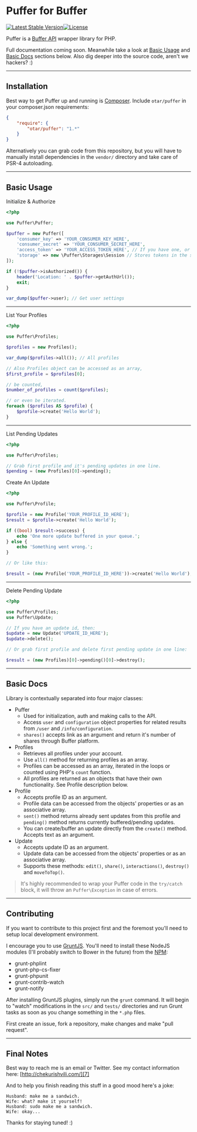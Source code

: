 Puffer for Buffer
=========================

[![Latest Stable Version](https://poser.pugx.org/otar/puffer/v/stable.svg)](https://packagist.org/packages/otar/puffer)[![License](https://poser.pugx.org/otar/puffer/license.svg)](https://packagist.org/packages/otar/puffer)

Puffer is a [Buffer API][1] wrapper library for PHP.

Full documentation coming soon. Meanwhile take a look at [Basic Usage][2] and [Basic Docs][3] sections below. Also dig deeper into the source code, aren't we hackers? :)

----------

Installation
------------
Best way to get Puffer up and running is [Composer][4]. Include `otar/puffer` in your composer.json requirements:

```json
{
    "require": {
        "otar/puffer": "1.*"
    }
}
```

Alternatively you can grab code from this repository, but you will have to manually install dependencies in the `vendor/` directory and take care of PSR-4 autoloading.

----------

Basic Usage
-----------

Initialize & Authorize

```php
<?php

use Puffer\Puffer;

$puffer = new Puffer([
    'consumer_key' => 'YOUR_CONSUMER_KEY_HERE',
    'consumer_secret' => 'YOUR_CONSUMER_SECRET_HERE',
    'access_token' => 'YOUR_ACCESS_TOKEN_HERE', // If you have one, or authorization will be required
    'storage' => new \Puffer\Storages\Session // Stores tokens in the session (default). Implement Puffer\StorageInterface class to save tokens in the database.
]);

if (!$puffer->isAuthorized()) {
    header('Location: ' . $puffer->getAuthUrl());
    exit;
}

var_dump($puffer->user); // Get user settings
```


----------


List Your Profiles

```php
<?php

use Puffer\Profiles;

$profiles = new Profiles();

var_dump($profiles->all()); // All profiles

// Also Profiles object can be accessed as an array,
$first_profile = $profiles[0];

// be counted,
$number_of_profiles = count($profiles);

// or even be iterated.
foreach ($profiles AS $profile) {
    $profile->create('Hello World');
}
```

----------

List Pending Updates

```php
<?php

use Puffer\Profiles;

// Grab first profile and it's pending updates in one line.
$pending = (new Profiles)[0]->pending();
```

Create An Update

```php
<?php

use Puffer\Profile;

$profile = new Profile('YOUR_PROFILE_ID_HERE');
$result = $profile->create('Hello World');

if ((bool) $result->success) {
    echo 'One more update buffered in your queue.';
} else {
    echo 'Something went wrong.';
}

// Or like this:

$result = (new Profile('YOUR_PROFILE_ID_HERE'))->create('Hello World');
```

----------

Delete Pending Update

```php
<?php

use Puffer\Profiles;
use Puffer\Update;

// If you have an update id, then:
$update = new Update('UPDATE_ID_HERE');
$update->delete();

// Or grab first profile and delete first pending update in one line:

$result = (new Profiles)[0]->pending()[0]->destroy();
```

----------

Basic Docs
------------
Library is contextually separated into four major classes:

 - Puffer
     - Used for initialization, auth and making calls to the API.
     - Access `user` and `configuration` object properties for related results from `/user` and `/info/configuration`.
     - `shares()` accepts link as an argument and return it's number of shares through Buffer platform.
 - Profiles
     - Retrieves all profiles under your account.
     - Use `all()` method for returning profiles as an array.
     - Profiles can be accessed as an array, iterated in the loops or counted using PHP's `count` function.
     - All profiles are returned as an objects that have their own functionality. See Profile description below.
 - Profile
     - Accepts profile ID as an argument.
     - Profile data can be accessed from the objects' properties or as an associative array.
     - `sent()` method returns already sent updates from this profile and `pending()` method returns currently buffered/pending updates.
     - You can create/buffer an update directly from the `create()` method. Accepts text as an argument.
 - Update
     - Accepts update ID as an argument.
     - Update data can be accessed from the objects' properties or as an associative array.
     - Supports these methods: `edit()`, `share()`, `interactions()`, `destroy()` and `moveToTop()`.

> It's highly recommended to wrap your Puffer code in the `try/catch`
> block, it will throw an `Puffer\Exception` in case of errors.

----------

Contributing
------------

If you want to contribute to this project first and the foremost you'll need to setup local development environment.

I encourage you to use [GruntJS][5]. You'll need to install these NodeJS modules (I'll probably switch to Bower in the future) from the [NPM][6]:

 - grunt-phplint
 - grunt-php-cs-fixer
 - grunt-phpunit
 - grunt-contrib-watch
 - grunt-notify

After installing GruntJS plugins, simply run the `grunt` command. It will begin to "watch" modifications in the `src/` and `tests/` directories and run Grunt tasks as soon as you change something in the `*.php` files.

First create an issue, fork a repository, make changes and make "pull request".

----------

Final Notes
------
Best way to reach me is an email or Twitter. See my contact information here: [http://chekurishvili.com/][7]

And to help you finish reading this stuff in a good mood here's a joke:

```
Husband: make me a sandwich.
Wife: what? make it yourself!
Husband: sudo make me a sandwich.
Wife: okay...
```

Thanks for staying tuned! :)

  [1]: https://bufferapp.com/developers/api
  [2]: #basic-usage
  [3]: #basic-docs
  [4]: https://getcomposer.org/
  [5]: http://gruntjs.com/
  [6]: https://www.npmjs.org/
  [7]: http://chekurishvili.com/
